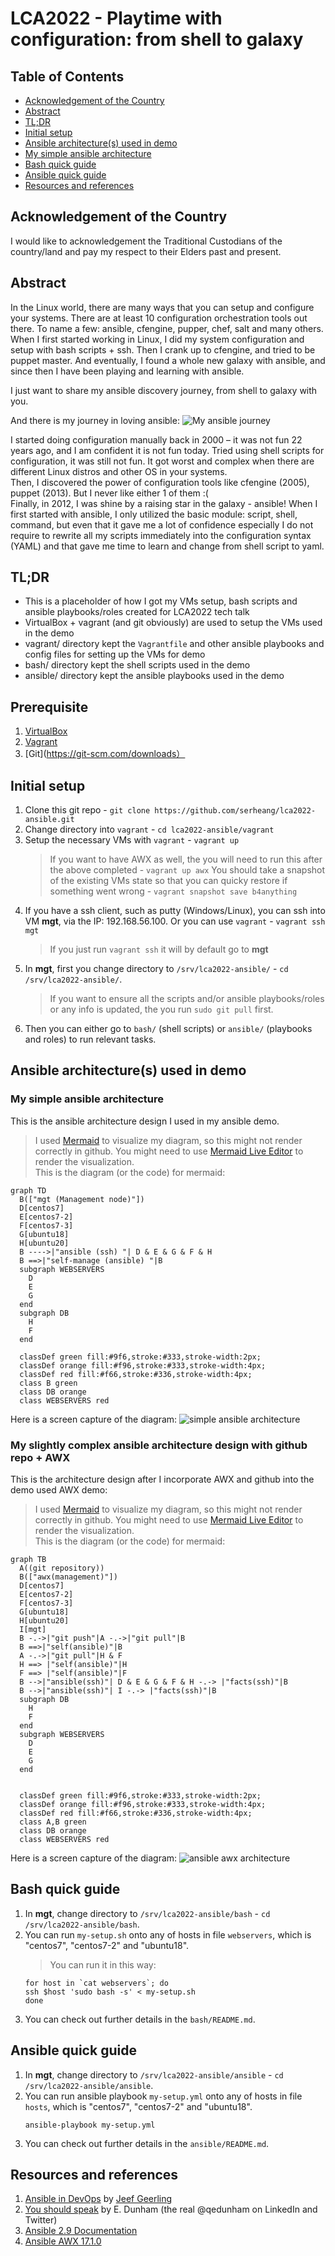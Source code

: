 # LCA2022 - Playtime with configuration: from shell to galaxy

## Table of Contents
- [Acknowledgement of the Country](#acknowledgement-of-the-country)
- [Abstract](#abstract)
- [TL;DR](#tldr)
- [Initial setup](#initial-setup)
- [Ansible architecture(s) used in demo](#ansible-architectures-used-in-demo)
- [My simple ansible architecture](#my-simple-ansible-architecture)
- [Bash quick guide](#bash-quick-guide)
- [Ansible quick guide](#ansible-quick-guide)
- [Resources and references](#resources-and-references)


##  Acknowledgement of the Country
I would like to acknowledgement the Traditional Custodians of the country/land and pay my respect to their Elders past and present.

## Abstract
In the Linux world, there are many ways that you can setup and configure your systems.  There are at least 10 configuration orchestration tools out there.  To name a few: ansible, cfengine, pupper, chef, salt and many others.  
When I first started working in Linux, I did my system configuration and setup with bash scripts + ssh.  Then I crank up to cfengine, and tried to be puppet master.  And eventually, I found a whole new galaxy with ansible, and since then I have been playing and learning with ansible.

I just want to share my ansible discovery journey, from shell to galaxy with you.

And there is my journey in loving ansible:
![My ansible journey](https://github.com/serheang/lca2022-ansible/blob/main/MyAnsibleJourney.png)

I started doing configuration manually back in 2000 – it was not fun 22 years ago, and I am confident it is not fun today. Tried using shell scripts for configuration, it was still not fun.  It got worst and complex when there are different Linux distros and other OS in your systems.  
Then, I discovered the power of configuration tools like cfengine (2005), puppet (2013).  But I never like either 1 of them :(  
Finally, in 2012, I was shine by a raising star in the galaxy - ansible!  When I first started with ansible, I only utilized the basic module: script, shell, command, but even that it gave me a lot of confidence especially I do not require to rewrite all my scripts immediately into the configuration syntax (YAML) and that gave me time to learn and change from shell script to yaml.  
  

## TL;DR
- This is a placeholder of how I got my VMs setup, bash scripts and ansible playbooks/roles created for LCA2022 tech talk
- VirtualBox + vagrant (and git obviously) are used to setup the VMs used in the demo  
- vagrant/ directory kept the `Vagrantfile` and other ansible playbooks and config files for setting up the VMs for demo
- bash/ directory kept the shell scripts used in the demo
- ansible/ directory kept the ansible playbooks used in the demo

## Prerequisite
1. [VirtualBox](https://www.virtualbox.org/)
1. [Vagrant](https://www.vagrantup.com/)
1. [Git](https://git-scm.com/downloads）

## Initial setup
1. Clone this git repo - `git clone https://github.com/serheang/lca2022-ansible.git`  
1. Change directory into `vagrant` - `cd lca2022-ansible/vagrant`  
1. Setup the necessary VMs with `vagrant` - `vagrant up`
    > If you want to have AWX as well, the you will need to run this after the above completed - `vagrant up awx`
	> You should take a snapshot of the existing VMs state so that you can quicky restore if something went wrong - `vagrant snapshot save b4anything`
1. If you have a ssh client, such as putty (Windows/Linux), you can ssh into VM **mgt**, via the IP: 192.168.56.100.  Or you can use `vagrant` - `vagrant ssh mgt`
    > If you just run `vagrant ssh` it will by default go to **mgt**
1. In **mgt**, first you change directory to `/srv/lca2022-ansible/` - `cd /srv/lca2022-ansible/`.
    > If you want to ensure all the scripts and/or ansible playbooks/roles or any info is updated, the you run `sudo git pull` first.
1. Then you can either go to `bash/` (shell scripts) or `ansible/` (playbooks and roles) to run relevant tasks.

## Ansible architecture(s) used in demo  
### My simple ansible architecture
This is the ansible architecture design I used in my ansible demo.
> I used [Mermaid](https://mermaid-js.github.io/mermaid/#/) to visualize my diagram, so this might not render correctly in github.  You might need to use [Mermaid Live Editor](https://mermaid.live/) to render the visualization.  
This is the diagram (or the code) for mermaid:
```mermaid
graph TD
  B(["mgt (Management node)"])
  D[centos7]
  E[centos7-2]
  F[centos7-3]
  G[ubuntu18]
  H[ubuntu20]  
  B ---->|"ansible (ssh) "| D & E & G & F & H
  B ==>|"self-manage (ansible) "|B
  subgraph WEBSERVERS
    D
    E
    G
  end
  subgraph DB
    H
    F
  end
  
  classDef green fill:#9f6,stroke:#333,stroke-width:2px;
  classDef orange fill:#f96,stroke:#333,stroke-width:4px;
  classDef red fill:#f66,stroke:#336,stroke-width:4px;
  class B green
  class DB orange
  class WEBSERVERS red
```
Here is a screen capture of the diagram:
![simple ansible architecture](https://github.com/serheang/lca2022-ansible/blob/main/my-simple-ansible-architecture.png)

### My slightly complex ansible architecture design with github repo + AWX
This is the architecture design after I incorporate AWX and github into the demo used AWX demo:
> I used [Mermaid](https://mermaid-js.github.io/mermaid/#/) to visualize my diagram, so this might not render correctly in github.  You might need to use [Mermaid Live Editor](https://mermaid.live/) to render the visualization.  
This is the diagram (or the code) for mermaid:
```mermaid
graph TB
  A((git repository))
  B(["awx(management)"])
  D[centos7]
  E[centos7-2]
  F[centos7-3]
  G[ubuntu18]
  H[ubuntu20]  
  I[mgt]
  B -.->|"git push"|A -.->|"git pull"|B
  B ==>|"self(ansible)"|B
  A -.->|"git pull"|H & F
  H ==> |"self(ansible)"|H
  F ==> |"self(ansible)"|F
  B -->|"ansible(ssh)"| D & E & G & F & H -.-> |"facts(ssh)"|B
  B -->|"ansible(ssh)"| I -.-> |"facts(ssh)"|B
  subgraph DB
    H
    F
  end
  subgraph WEBSERVERS
    D
    E
    G
  end

  
  classDef green fill:#9f6,stroke:#333,stroke-width:2px;
  classDef orange fill:#f96,stroke:#333,stroke-width:4px;
  classDef red fill:#f66,stroke:#336,stroke-width:4px;
  class A,B green
  class DB orange
  class WEBSERVERS red
```
Here is a screen capture of the diagram:
![ansible awx architecture](https://github.com/serheang/lca2022-ansible/blob/main/ansible_awx_git_arch.png)

## Bash quick guide
1. In **mgt**, change directory to `/srv/lca2022-ansible/bash` - `cd /srv/lca2022-ansible/bash`.
1. You can run `my-setup.sh` onto any of hosts in file `webservers`, which is "centos7", "centos7-2" and "ubuntu18".
    > You can run it in this way:
	```
	for host in `cat webservers`; do
	ssh $host 'sudo bash -s' < my-setup.sh
	done
	```
1. You can check out further details in the `bash/README.md`.

## Ansible quick guide
1. In **mgt**, change directory to `/srv/lca2022-ansible/ansible` - `cd /srv/lca2022-ansible/ansible`.
1. You can run ansible playbook `my-setup.yml` onto any of hosts in file `hosts`, which is "centos7", "centos7-2" and "ubuntu18".
	```
	ansible-playbook my-setup.yml 
	```
1. You can check out further details in the `ansible/README.md`.


## Resources and references  
1. [Ansible in DevOps](https://www.ansiblefordevops.com/) by [Jeef Geerling](https://www.jeffgeerling.com/)
1. [You should speak](https://youtu.be/3QIQNcGnXes) by E. Dunham (the real @qedunham on LinkedIn and Twitter)
1. [Ansible 2.9 Documentation](https://docs.ansible.com/ansible/2.9/user_guide/quickstart.html)
1. [Ansible AWX 17.1.0](https://github.com/ansible/awx/blob/17.1.0/INSTALL.md)  
